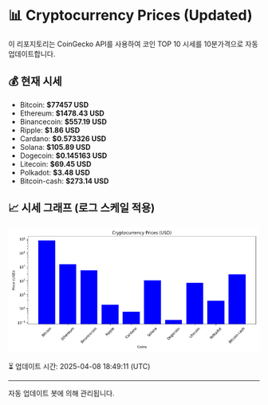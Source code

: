 
# 📊 Cryptocurrency Prices (Updated)

이 리포지토리는 CoinGecko API를 사용하여 코인 TOP 10 시세를 10분가격으로 자동 업데이트합니다.

## 💰 현재 시세
- Bitcoin: **$77457 USD**
- Ethereum: **$1478.43 USD**
- Binancecoin: **$557.19 USD**
- Ripple: **$1.86 USD**
- Cardano: **$0.573326 USD**
- Solana: **$105.89 USD**
- Dogecoin: **$0.145163 USD**
- Litecoin: **$69.45 USD**
- Polkadot: **$3.48 USD**
- Bitcoin-cash: **$273.14 USD**

## 📈 시세 그래프 (로그 스케일 적용)
![Crypto Prices](crypto_prices.png)

⏳ 업데이트 시간: 2025-04-08 18:49:11 (UTC)

---
자동 업데이트 봇에 의해 관리됩니다.
